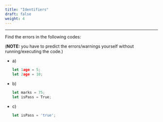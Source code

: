 ```yaml
---
title: "Identifiers"
draft: false
weight: 4
---
```


---

Find the errors in the following codes:

(**NOTE:** you have to predict the errors/warnings yourself without running/executing the code.)

- a)
    ```jsx
    let 1age = 5;
    let 2age = 10;
    ```

- b)
    ```jsx
    let marks = 75;
    let isPass = True;
    ```

- c)
    ```jsx
    let isPass = 'true';
    ```